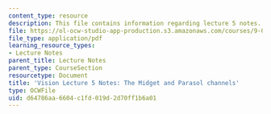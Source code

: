```yaml
---
content_type: resource
description: This file contains information regarding lecture 5 notes.
file: https://ol-ocw-studio-app-production.s3.amazonaws.com/courses/9-04-sensory-systems-fall-2013/d64786aa6604c1fd019d2d70ff1b6a01_MIT9_04F13_Vis5.pdf
file_type: application/pdf
learning_resource_types:
- Lecture Notes
parent_title: Lecture Notes
parent_type: CourseSection
resourcetype: Document
title: 'Vision Lecture 5 Notes: The Midget and Parasol channels'
type: OCWFile
uid: d64786aa-6604-c1fd-019d-2d70ff1b6a01
---
```

